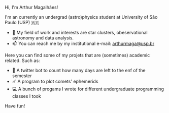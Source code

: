 Hi, I'm Arthur Magalhães!

I'm an currently an undergrad (astro)physics student at University of São Paulo (USP) 🇧🇷

- :telescope: My field of work and interests are star clusters, obeservational astronomy and data analysis.
- 📫 You can reach me by my institutional e-mail: arthurmaga@usp.br

Here you can find some of my projets that are (sometimes) academic related. Such as:

- 🤖 A twitter bot to count how many days are left to the enf of the semester
- ☄️ A program to plot comets' ephemerids
- 💻 A bunch of progams I wrote for different undergraduate programming classes I took

Have fun!
<!---
ArthurSMg/ArthurSMg is a ✨ special ✨ repository because its `README.md` (this file) appears on your GitHub profile.
You can click the Preview link to take a look at your changes.
--->
